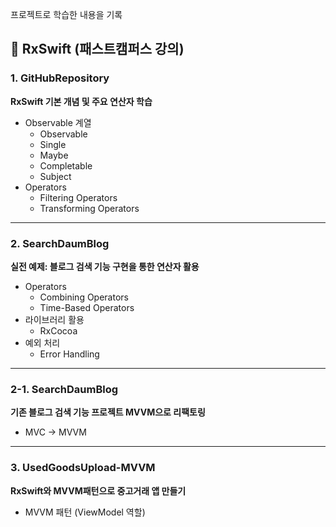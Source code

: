 
프로젝트로 학습한 내용을 기록  

## 🔹 RxSwift (패스트캠퍼스 강의)

### 1. GitHubRepository
**RxSwift 기본 개념 및 주요 연산자 학습**
- Observable 계열
  - Observable  
  - Single  
  - Maybe  
  - Completable  
  - Subject  
- Operators
  - Filtering Operators  
  - Transforming Operators  

---

### 2. SearchDaumBlog
**실전 예제: 블로그 검색 기능 구현을 통한 연산자 활용**
- Operators
  - Combining Operators  
  - Time-Based Operators  
- 라이브러리 활용
  - RxCocoa  
- 예외 처리
  - Error Handling
  
---  

### 2-1. SearchDaumBlog
**기존 블로그 검색 기능 프로젝트 MVVM으로 리팩토링**
- MVC -> MVVM

---

### 3. UsedGoodsUpload-MVVM
**RxSwift와 MVVM패턴으로 중고거래 앱 만들기**
- MVVM 패턴 (ViewModel 역할)
